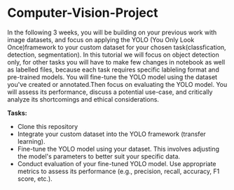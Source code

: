 # Computer-Vision-Project
In the following 3 weeks, you will be building on your previous work with image datasets, and focus on applying the YOLO (You Only Look Once)framework to your custom dataset for your chosen task(classfication, detection, segmentation). In this tutorial we will focus on object detection only, for other tasks you will have to make few changes in notebook as well as labelled files, because each task requires specific lableling format and pre-trained models. You will fine-tune the YOLO model using the dataset you've created or annotated.Then focus on evaluating the YOLO model. You will assess its performance, discuss a potential use-case, and critically analyze its shortcomings and ethical considerations. 

 

 

**Tasks:** 
- Clone this repository
- Integrate your custom dataset into the YOLO framework (transfer learning).
- Fine-tune the YOLO model using your dataset. This involves adjusting the model's parameters to better suit your specific data.
- Conduct evaluation of your fine-tuned YOLO model. Use appropriate metrics to assess its performance (e.g., precision, recall, accuracy, F1 score, etc.). 
